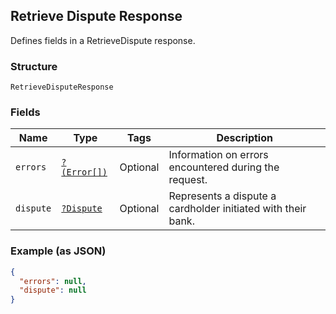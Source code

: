 ## Retrieve Dispute Response

Defines fields in a RetrieveDispute response.

### Structure

`RetrieveDisputeResponse`

### Fields

| Name | Type | Tags | Description |
|  --- | --- | --- | --- |
| `errors` | [`?(Error[])`](/doc/models/error.md) | Optional | Information on errors encountered during the request. |
| `dispute` | [`?Dispute`](/doc/models/dispute.md) | Optional | Represents a dispute a cardholder initiated with their bank. |

### Example (as JSON)

```json
{
  "errors": null,
  "dispute": null
}
```

